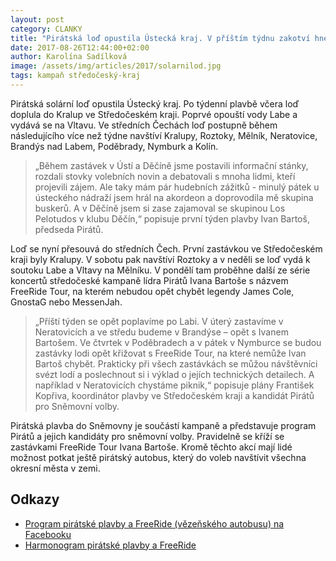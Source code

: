 ```yaml
---
layout: post
category: CLANKY
title: "Pirátská loď opustila Ústecká kraj. V příštím týdnu zakotví hned v osmi městech středních Čech."
date: 2017-08-26T12:44:00+02:00
author: Karolína Sadílková
image: /assets/img/articles/2017/solarnilod.jpg
tags: kampaň středočeský-kraj
---
```


Pirátská solární loď opustila Ústecký kraj. Po týdenní plavbě včera loď doplula do Kralup ve Středočeském kraji. Poprvé opouští vody Labe a vydává se na Vltavu. Ve středních Čechách loď postupně během následujícího více než týdne navštíví Kralupy, Roztoky, Mělník, Neratovice, Brandýs nad Labem, Poděbrady, Nymburk a Kolín.

> „Během zastávek v Ústí a Děčíně jsme postavili informační stánky, rozdali stovky volebních novin a debatovali s mnoha lidmi, kteří projevili zájem. Ale taky mám pár hudebních zážitků - minulý pátek u ústeckého nádraží jsem hrál na akordeon a doprovodila mě skupina buskerů. A v Děčíně jsem si zase zajamoval se skupinou Los Pelotudos  v klubu Děčín,“ popisuje první týden plavby Ivan Bartoš, předseda Pirátů.

Loď se nyní přesouvá do středních Čech. První zastávkou ve Středočeském kraji byly Kralupy. V sobotu pak navštíví Roztoky a v neděli se loď vydá k soutoku Labe a Vltavy na Mělníku. V pondělí tam proběhne další ze série koncertů středočeské kampaně lídra Pirátů Ivana Bartoše s názvem FreeRide Tour, na kterém nebudou opět chybět legendy James Cole, GnostaG nebo MessenJah.

> „Příští týden se opět poplavíme po Labi. V úterý zastavíme v Neratovicích a ve středu budeme v Brandýse – opět s Ivanem Bartošem. Ve čtvrtek v Poděbradech a v pátek v Nymburce se budou zastávky lodi opět křižovat s FreeRide Tour, na které nemůže Ivan Bartoš chybět. Prakticky při všech zastávkách se můžou návštěvníci svézt lodí a poslechnout si i výklad o jejích technických detailech. A například v Neratovicích chystáme piknik,“ popisuje plány František Kopřiva, koordinátor plavby ve Středočeském kraji a kandidát Pirátů pro Sněmovní volby.

Pirátská plavba do Sněmovny je součástí kampaně a představuje program Pirátů a jejich kandidáty pro sněmovní volby. Pravidelně se kříží se zastávkami FreeRide Tour Ivana Bartoše. Kromě těchto akcí mají lidé možnost potkat ještě pirátský autobus, který do voleb navštívit všechna okresní města v zemi.

## Odkazy  

* [Program pirátské plavby a FreeRide (vězeňského autobusu) na Facebooku](https://www.facebook.com/pg/ceska.piratska.strana/events/?ref=page_internal)
* [Harmonogram pirátské plavby a FreeRide](https://www.pirati.cz/plavba/)
 
